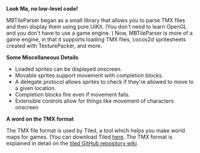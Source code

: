 **Look Ma, no low-level code!**

MBTileParser began as a small library that allows you to parse TMX files and then display them  using pure UIKit. (You don't need to learn OpenGL and you don't have to use a game engine. ) Now, MBTileParser is more of a game engine, in that it supports loading TMX files, cocos2d spritesheets created with TexturePacker, and more. 

**Some Miscellaneous Details**

 - Loaded sprites can be displayed onscreen.
 - Movable sprites support movement with completion blocks.  
 - A delegate protocol allows sprites to check if they're allowed to move to a given location.
 - Completion blocks fire even if movement fails. 
 - Extensible controls allow for things like movement of characters onscreen
 
**A word on the TMX format**

The TMX file format is used by Tiled, a tool which helps you make world maps for games. (You can download Tiled [here](http://mapeditor.org). The TMX format is explained in detail on the [tiled GitHub repository wiki](https://github.com/bjorn/tiled/wiki/TMX-Map-Format).
